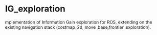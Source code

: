 # IG_exploration
mplementation of Information Gain exploration for ROS, extending on the existing navigation stack (costmap_2d, move_base,frontier_exploration).
